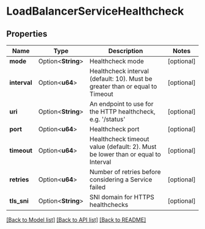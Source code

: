 # LoadBalancerServiceHealthcheck

## Properties

Name | Type | Description | Notes
------------ | ------------- | ------------- | -------------
**mode** | Option<**String**> | Healthcheck mode | [optional]
**interval** | Option<**u64**> | Healthcheck interval (default: 10). Must be greater than or equal to Timeout | [optional]
**uri** | Option<**String**> | An endpoint to use for the HTTP healthcheck, e.g. '/status' | [optional]
**port** | Option<**u64**> | Healthcheck port | [optional]
**timeout** | Option<**u64**> | Healthcheck timeout value (default: 2). Must be lower than or equal to Interval | [optional]
**retries** | Option<**u64**> | Number of retries before considering a Service failed | [optional]
**tls_sni** | Option<**String**> | SNI domain for HTTPS healthchecks | [optional]

[[Back to Model list]](../README.md#documentation-for-models) [[Back to API list]](../README.md#documentation-for-api-endpoints) [[Back to README]](../README.md)


